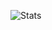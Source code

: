 ![Stats](https://github-readme-stats.vercel.app/api?username=mmagnusss&show_icons=true&theme=midnight-purple)
